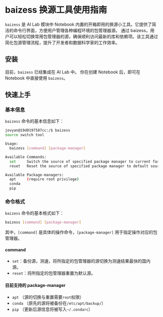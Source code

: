 # baizess 换源工具使用指南

`baizess` 是 AI Lab 模块中 Notebook 内置的开箱即用的换源小工具。它提供了简洁的命令行界面，方便用户管理各种编程环境的包管理器源。
通过 baizess，用户可以轻松切换常用包管理器的源，确保顺利访问最新的库和依赖项。该工具通过简化包源管理流程，提升了开发者和数据科学家的工作效率。

## 安装

目前，`baizess` 已经集成在 AI Lab 中。
你在创建 Notebook 后，即可在 Notebook 中直接使用 `baizess`。

## 快速上手

### 基本信息

`baizess` 命令的基本信息如下：

```bash
jovyan@19d0197587cc:/$ baizess
source switch tool

Usage:
  baizess [command] [package-manager]

Available Commands:
  set     Switch the source of specified package manager to current fastest source
  reset   Reset the source of specified package manager to default source

Available Package-managers:
  apt     (require root privilege)
  conda
  pip
```

### 命令格式

`baizess` 命令的基本格式如下：

```bash
baizess [command] [package-manager]
```

其中，`[command]` 是具体的操作命令，`[package-manager]` 用于指定操作对应的包管理器。

#### command

- `set`：备份源，测速，将所指定的包管理器的源切换为测速结果最快的国内源。
- `reset`：将所指定的包管理器重置为默认源。

#### 目前支持的 package-manager

- `apt`   （源的切换与重置需要`root`权限）
- `conda` （原先的源将被备份在`/etc/apt/backup/`）
- `pip`   （更新后源信息将被写入`~/.condarc`）
